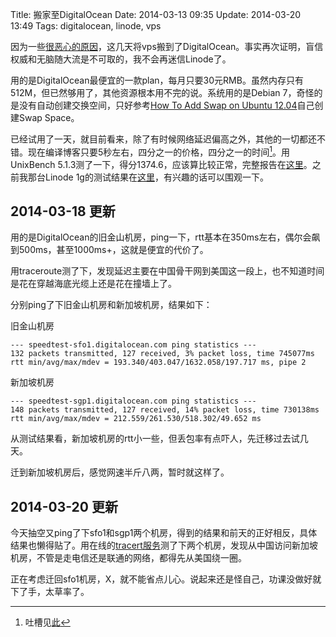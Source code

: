 Title: 搬家至DigitalOcean
Date: 2014-03-13 09:35
Update: 2014-03-20 13:49
Tags: digitalocean, linode, vps

[1]: /life/thinking-about-moving-away-from-linode.html
[2]: /static/plain/digitalocean-512m-unixbench-report-20140313.txt
[3]: /static/plain/linode-1g-unixbench-report-20140126.txt

因为一些[很恶心的原因][1]，这几天将vps搬到了DigitalOcean。事实再次证明，盲信权威和无脑随大流是不可取的，我不会再迷信Linode了。

用的是DigitalOcean最便宜的一款plan，每月只要30元RMB。虽然内存只有512M，但已然够用了，其他资源根本用不完的说。系统用的是Debian 7，奇怪的是没有自动创建交换空间，只好参考[How To Add Swap on Ubuntu 12.04](https://www.digitalocean.com/community/articles/how-to-add-swap-on-ubuntu-12-04)自己创建Swap Space。

已经试用了一天，就目前看来，除了有时候网络延迟偏高之外，其他的一切都还不错。现在编译博客只要5秒左右，四分之一的价格，四分之一的时间[^1]。用UnixBench 5.1.3测了一下，得分1374.6，应该算比较正常，完整报告在[这里][2]。之前我那台Linode 1g的测试结果在[这里][3]，有兴趣的话可以围观一下。

## 2014-03-18 更新
用的是DigitalOcean的旧金山机房，ping一下，rtt基本在350ms左右，偶尔会飙到500ms，甚至1000ms+，这就是便宜的代价了。

用traceroute测了下，发现延迟主要在中国骨干网到美国这一段上，也不知道时间是花在穿越海底光缆上还是花在撞墙上了。

分别ping了下旧金山机房和新加坡机房，结果如下：

旧金山机房

    --- speedtest-sfo1.digitalocean.com ping statistics ---
    132 packets transmitted, 127 received, 3% packet loss, time 745077ms
    rtt min/avg/max/mdev = 193.340/403.047/1632.058/197.717 ms, pipe 2

新加坡机房

    --- speedtest-sgp1.digitalocean.com ping statistics ---
    148 packets transmitted, 127 received, 14% packet loss, time 730138ms
    rtt min/avg/max/mdev = 212.559/261.530/518.302/49.652 ms

从测试结果看，新加坡机房的rtt小一些，但丢包率有点吓人，先迁移过去试几天。

迁到新加坡机房后，感觉网速半斤八两，暂时就这样了。

## 2014-03-20 更新
今天抽空又ping了下sfo1和sgp1两个机房，得到的结果和前天的正好相反，具体结果也懒得贴了。用在线的[tracert服务](http://www.webkaka.com/Tracert.aspx)测了下两个机房，发现从中国访问新加坡机房，不管是走电信还是联通的网络，都得先从美国绕一圈。

正在考虑迁回sfo1机房，X，就不能省点儿心。说起来还是怪自己，功课没做好就下了手，太草率了。


[^1]: 吐槽见[此][1]

